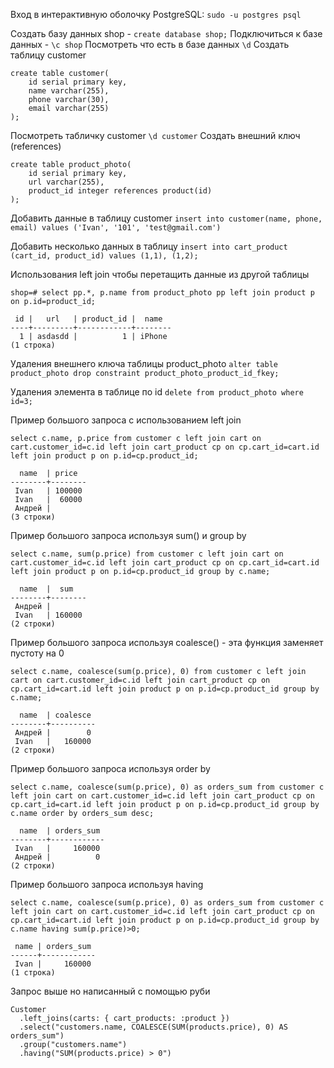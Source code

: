 Вход в интерактивную оболочку PostgreSQL: `sudo -u postgres psql`


Создать базу данных shop - ```create database shop;```
Подключиться к базе данных - `\c shop`
Посмотреть что есть в базе данных `\d`
Создать таблицу customer
``` 
create table customer(
	id serial primary key,
	name varchar(255),
	phone varchar(30),
	email varchar(255)
);
```
Посмотреть табличку customer `\d customer`
Создать внешний ключ (references)
```
create table product_photo(
	id serial primary key,
	url varchar(255),
	product_id integer references product(id)
);
```

Добавить данные в таблицу customer
`insert into customer(name, phone, email) values ('Ivan', '101', 'test@gmail.com')`

Добавить несколько данных в таблицу
`insert into cart_product (cart_id, product_id) values (1,1), (1,2);`

Использования left join чтобы перетащить данные из другой таблицы
```
shop=# select pp.*, p.name from product_photo pp left join product p on p.id=product_id;

 id |   url   | product_id |  name  
----+---------+------------+--------
  1 | asdasdd |          1 | iPhone
(1 строка)
```

Удаления внешнего ключа таблицы product_photo
`alter table product_photo drop constraint product_photo_product_id_fkey;`

Удаления элемента в таблице по id 
`delete from product_photo where id=3;`


Пример большого запроса с использованием left join
```
select c.name, p.price from customer c left join cart on cart.customer_id=c.id left join cart_product cp on cp.cart_id=cart.id left join product p on p.id=cp.product_id;

  name  | price  
--------+--------
 Ivan   | 100000
 Ivan   |  60000
 Андрей |       
(3 строки)
```

Пример большого запроса используя sum() и group by
```
select c.name, sum(p.price) from customer c left join cart on cart.customer_id=c.id left join cart_product cp on cp.cart_id=cart.id left join product p on p.id=cp.product_id group by c.name;

  name  |  sum   
--------+--------
 Андрей |       
 Ivan   | 160000
(2 строки)

```

Пример большого запроса используя coalesce() - эта функция заменяет пустоту на 0
```
select c.name, coalesce(sum(p.price), 0) from customer c left join cart on cart.customer_id=c.id left join cart_product cp on cp.cart_id=cart.id left join product p on p.id=cp.product_id group by c.name;

  name  | coalesce 
--------+----------
 Андрей |        0
 Ivan   |   160000
(2 строки)
```

Пример большого запроса используя order by 
```
select c.name, coalesce(sum(p.price), 0) as orders_sum from customer c left join cart on cart.customer_id=c.id left join cart_product cp on cp.cart_id=cart.id left join product p on p.id=cp.product_id group by c.name order by orders_sum desc;

  name  | orders_sum 
--------+------------
 Ivan   |     160000
 Андрей |          0
(2 строки)
```

Пример большого запроса используя having
```
select c.name, coalesce(sum(p.price), 0) as orders_sum from customer c left join cart on cart.customer_id=c.id left join cart_product cp on cp.cart_id=cart.id left join product p on p.id=cp.product_id group by c.name having sum(p.price)>0;
 
 name | orders_sum 
------+------------
 Ivan |     160000
(1 строка)
```
Запрос выше но написанный с помощью руби
```
Customer
  .left_joins(carts: { cart_products: :product })
  .select("customers.name, COALESCE(SUM(products.price), 0) AS orders_sum")
  .group("customers.name")
  .having("SUM(products.price) > 0")
```
